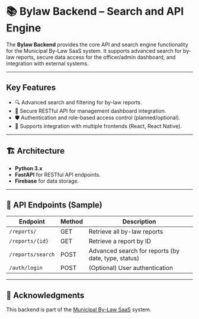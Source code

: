 # 📚 Bylaw Backend – Search and API Engine

The **Bylaw Backend** provides the core API and search engine functionality for the Municipal By-Law SaaS system. It supports advanced search for by-law reports, secure data access for the officer/admin dashboard, and integration with external systems.

---

## Key Features
- 🔍 Advanced search and filtering for by-law reports.
- 📑 Secure RESTful API for management dashboard integration.
- 🛡️ Authentication and role-based access control (planned/optional).
- 🔄 Supports integration with multiple frontends (React, React Native).

---

## 🏗️ Architecture
- **Python 3.x**
- **FastAPI** for RESTful API endpoints.
- **Firebase** for data storage.

---

## 🔌 API Endpoints (Sample)
| Endpoint | Method | Description |
| --- | --- | --- |
| `/reports/` | GET | Retrieve all by-law reports |
| `/reports/{id}` | GET | Retrieve a report by ID |
| `/reports/search` | POST | Advanced search for reports (by date, type, status) |
| `/auth/login` | POST | (Optional) User authentication |

---

## 🙌 Acknowledgments
This backend is part of the [Municipal By-Law SaaS](https://github.com/ttazrian/Municipal-By-Law-SaaS) system.
